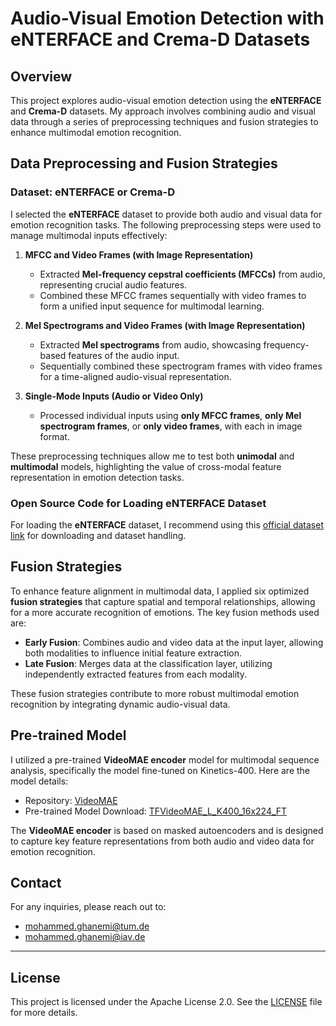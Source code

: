 # Audio-Visual Emotion Detection with eNTERFACE and Crema-D Datasets

## Overview
This project explores audio-visual emotion detection using the **eNTERFACE** and **Crema-D** datasets. My approach involves combining audio and visual data through a series of preprocessing techniques and fusion strategies to enhance multimodal emotion recognition.

## Data Preprocessing and Fusion Strategies

### Dataset: eNTERFACE or Crema-D
I selected the **eNTERFACE** dataset to provide both audio and visual data for emotion recognition tasks. The following preprocessing steps were used to manage multimodal inputs effectively:

1. **MFCC and Video Frames (with Image Representation)**
   - Extracted **Mel-frequency cepstral coefficients (MFCCs)** from audio, representing crucial audio features.
   - Combined these MFCC frames sequentially with video frames to form a unified input sequence for multimodal learning.

2. **Mel Spectrograms and Video Frames (with Image Representation)**
   - Extracted **Mel spectrograms** from audio, showcasing frequency-based features of the audio input.
   - Sequentially combined these spectrogram frames with video frames for a time-aligned audio-visual representation.

3. **Single-Mode Inputs (Audio or Video Only)**
   - Processed individual inputs using **only MFCC frames**, **only Mel spectrogram frames**, or **only video frames**, with each in image format.
   
These preprocessing techniques allow me to test both **unimodal** and **multimodal** models, highlighting the value of cross-modal feature representation in emotion detection tasks.

### Open Source Code for Loading eNTERFACE Dataset
For loading the **eNTERFACE** dataset, I recommend using this [official dataset link](https://enterface.net/enterface05/main.php?frame=emotion) for downloading and dataset handling.

## Fusion Strategies

To enhance feature alignment in multimodal data, I applied six optimized **fusion strategies** that capture spatial and temporal relationships, allowing for a more accurate recognition of emotions. The key fusion methods used are:

- **Early Fusion**: Combines audio and video data at the input layer, allowing both modalities to influence initial feature extraction.
- **Late Fusion**: Merges data at the classification layer, utilizing independently extracted features from each modality.

These fusion strategies contribute to more robust multimodal emotion recognition by integrating dynamic audio-visual data.

## Pre-trained Model

I utilized a pre-trained **VideoMAE encoder** model for multimodal sequence analysis, specifically the model fine-tuned on Kinetics-400. Here are the model details:
- Repository: [VideoMAE](https://github.com/innat/VideoMAE)
- Pre-trained Model Download: [TFVideoMAE_L_K400_16x224_FT](https://github.com/innat/VideoMAE/releases/download/v1.1/TFVideoMAE_L_K400_16x224_FT)

The **VideoMAE encoder** is based on masked autoencoders and is designed to capture key feature representations from both audio and video data for emotion recognition.

## Contact
For any inquiries, please reach out to:
- [mohammed.ghanemi@tum.de](mailto:mohammed.ghanemi@tum.de)
- [mohammed.ghanemi@iav.de](mailto:mohammed.ghanemi@iav.de)

---

## License
This project is licensed under the Apache License 2.0. See the [LICENSE](LICENSE) file for more details.
